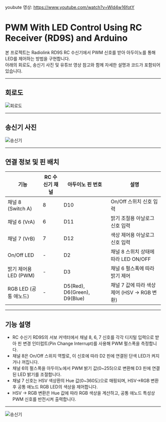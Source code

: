 youbute 영상:
https://www.youtube.com/watch?v=Wld4w16fotY

# PWM With LED Control Using RC Receiver (RD9S) and Arduino

본 프로젝트는 Radiolink RD9S RC 수신기에서 PWM 신호를 받아 아두이노를 통해 LED를 제어하는 방법을 구현합니다.  
아래의 회로도, 송신기 사진 및 유튜브 영상 참고와 함께 자세한 설명과 코드가 포함되어 있습니다.

---

## 회로도

![회로도](https://github.com/user-attachments/assets/c00dfb31-f525-4984-bd1d-f9002a9bd4a9)

---

## 송신기 사진

![송신기](https://github.com/user-attachments/assets/0e998258-6e91-4d66-a7db-3ed682ba79df)

---


## 연결 정보 및 핀 배치

| 기능                  | RC 수신기 채널 | 아두이노 핀 번호  | 설명                                |
|-----------------------|----------------|------------------|-----------------------------------|
| 채널 8 (Switch A)      | 8              | D10              | On/Off 스위치 신호 입력           |
| 채널 6 (VrA)           | 6              | D11              | 밝기 조절용 아날로그 신호 입력    |
| 채널 7 (VrB)           | 7              | D12              | 색상 제어용 아날로그 신호 입력    |
| On/Off LED             | -              | D2               | 채널 8 스위치 상태에 따라 LED ON/OFF |
| 밝기 제어용 LED (PWM)  | -              | D3               | 채널 6 펄스폭에 따라 밝기 제어    |
| RGB LED (공통 애노드)  | -              | D5(Red), D6(Green), D9(Blue) | 채널 7 값에 따라 색상 제어 (HSV → RGB 변환) |

---

## 기능 설명

- RC 수신기 RD9S의 서보 커넥터에서 채널 8, 6, 7 신호를 각각 디지털 입력으로 받아 핀 변경 인터럽트(Pin Change Interrupt)를 사용해 PWM 펄스폭을 측정합니다.
- 채널 8은 On/Off 스위치 역할로, 이 신호에 따라 D2 핀에 연결된 단색 LED가 켜지거나 꺼집니다.
- 채널 6의 펄스폭을 아두이노에서 PWM 밝기 값(0~255)으로 변환해 D3 핀에 연결된 LED 밝기를 조절합니다.
- 채널 7 신호는 HSV 색상환의 Hue 값(0~360도)으로 매핑되며, HSV→RGB 변환 후 공통 애노드 RGB LED의 색상을 제어합니다.
- HSV → RGB 변환은 Hue 값에 따라 RGB 색상을 계산하고, 공통 애노드 특성상 PWM 신호를 반전시켜 출력합니다.

---

![송신기](https://github.com/user-attachments/assets/0e998258-6e91-4d66-a7db-3ed682ba79df)
